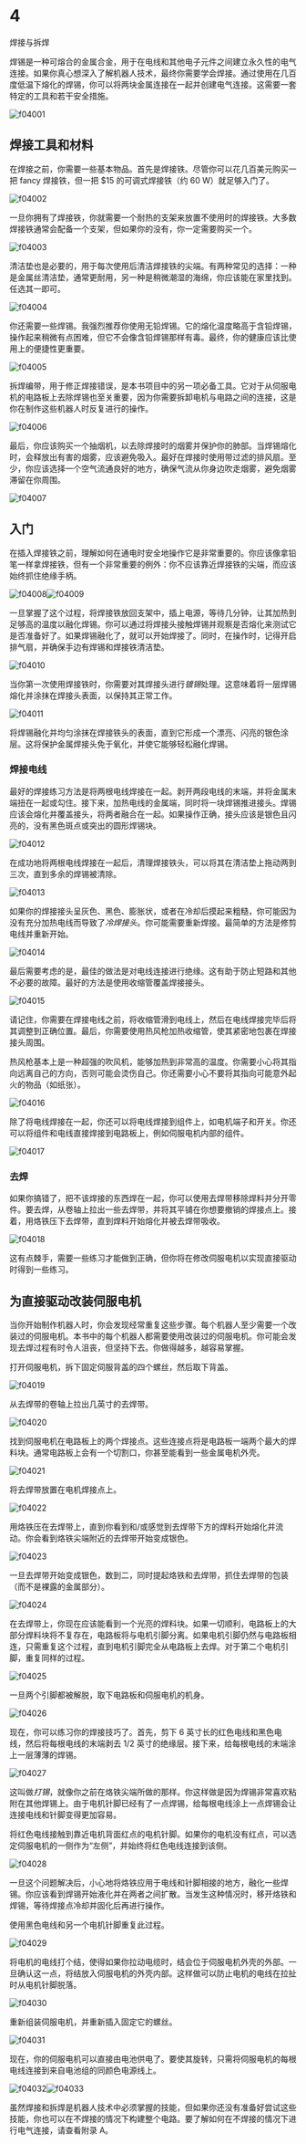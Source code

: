 # 4

焊接与拆焊

焊锡是一种可熔合的金属合金，用于在电线和其他电子元件之间建立永久性的电气连接。如果你真心想深入了解机器人技术，最终你需要学会焊接。通过使用在几百度低温下熔化的焊锡，你可以将两块金属连接在一起并创建电气连接。这需要一套特定的工具和若干安全措施。

![f04001](img/f04001.png)

## 焊接工具和材料

在焊接之前，你需要一些基本物品。首先是焊接铁。尽管你可以花几百美元购买一把 fancy 焊接铁，但一把 $15 的可调式焊接铁（约 60 W）就足够入门了。

![f04002](img/f04002.png)

一旦你拥有了焊接铁，你就需要一个耐热的支架来放置不使用时的焊接铁。大多数焊接铁通常会配备一个支架，但如果你的没有，你一定需要购买一个。

![f04003](img/f04003.png)

清洁垫也是必要的，用于每次使用后清洁焊接铁的尖端。有两种常见的选择：一种是金属丝清洁垫，通常更耐用，另一种是稍微潮湿的海绵，你应该能在家里找到。任选其一即可。

![f04004](img/f04004.png)

你还需要一些焊锡。我强烈推荐你使用无铅焊锡。它的熔化温度略高于含铅焊锡，操作起来稍微有点困难，但它不会像含铅焊锡那样有毒。最终，你的健康应该比使用上的便捷性更重要。

![f04005](img/f04005.png)

拆焊编带，用于修正焊接错误，是本书项目中的另一项必备工具。它对于从伺服电机的电路板上去除焊锡也至关重要，因为你需要拆卸电机与电路之间的连接，这是你在制作这些机器人时反复进行的操作。

![f04006](img/f04006.png)

最后，你应该购买一个抽烟机，以去除焊接时的烟雾并保护你的肺部。当焊锡熔化时，会释放出有害的烟雾，应该避免吸入。最好在焊接时使用带过滤的排风扇。至少，你应该选择一个空气流通良好的地方，确保气流从你身边吹走烟雾，避免烟雾滞留在你周围。

![f04007](img/f04007.png)

## 入门

在插入焊接铁之前，理解如何在通电时安全地操作它是非常重要的。你应该像拿铅笔一样拿焊接铁，但有一个非常重要的例外：你不应该靠近焊接铁的尖端，而应该始终抓住绝缘手柄。

![f04008](img/f04008.png)![f04009](img/f04009.png)

一旦掌握了这个过程，将焊接铁放回支架中，插上电源，等待几分钟，让其加热到足够高的温度以融化焊锡。你可以通过将焊接头接触焊锡并观察是否熔化来测试它是否准备好了。如果焊锡融化了，就可以开始焊接了。同时，在操作时，记得开启排气扇，并确保手边有焊锡和焊接铁清洁垫。

![f04010](img/f04010.png)

当你第一次使用焊接铁时，你需要对其焊接头进行*镀锡*处理。这意味着将一层焊锡熔化并涂抹在焊接头表面，以保持其正常工作。

![f04011](img/f04011.png)

将焊锡融化并均匀涂抹在焊接铁头的表面，直到它形成一个漂亮、闪亮的银色涂层。这将保护金属焊接头免于氧化，并使它能够轻松融化焊锡。

### 焊接电线

最好的焊接练习方法是将两根电线焊接在一起。剥开两段电线的末端，并将金属末端扭在一起或勾住。接下来，加热电线的金属端，同时将一块焊锡推进接头。焊锡应该会熔化并覆盖接头，将两者融合在一起。如果操作正确，接头应该是银色且闪亮的，没有黑色斑点或突出的圆形焊锡块。

![f04012](img/f04012.png)

在成功地将两根电线焊接在一起后，清理焊接铁头，可以将其在清洁垫上拖动两到三次，直到多余的焊锡被清除。

![f04013](img/f04013.png)

如果你的焊接接头呈灰色、黑色、膨胀状，或者在冷却后摸起来粗糙，你可能因为没有充分加热电线而导致了*冷焊接头*。你可能需要重新焊接。最简单的方法是修剪电线并重新开始。

![f04014](img/f04014.png)

最后需要考虑的是，最佳的做法是对电线连接进行绝缘。这有助于防止短路和其他不必要的故障。最好的方法是使用收缩管覆盖焊接接头。

![f04015](img/f04015.png)

请记住，你需要在焊接电线之前，将收缩管滑到电线上，然后在电线焊接完毕后将其调整到正确位置。最后，你需要使用热风枪加热收缩管，使其紧密地包裹在焊接接头周围。

热风枪基本上是一种超强的吹风机，能够加热到非常高的温度。你需要小心将其指向远离自己的方向，否则可能会烫伤自己。你还需要小心不要将其指向可能意外起火的物品（如纸张）。

![f04016](img/f04016.png)

除了将电线焊接在一起，你还可以将电线焊接到组件上，如电机端子和开关。你还可以将组件和电线直接焊接到电路板上，例如伺服电机内部的组件。

![f04017](img/f04017.png)

### 去焊

如果你搞错了，把不该焊接的东西焊在一起，你可以使用去焊带移除焊料并分开零件。要去焊，从卷轴上拉出一些去焊带，并将其平铺在你想要撤销的焊接点上。接着，用烙铁压下去焊带，直到焊料开始熔化并被去焊带吸收。

![f04018](img/f04018.png)

这有点棘手，需要一些练习才能做到正确，但你将在修改伺服电机以实现直接驱动时得到一些练习。

## 为直接驱动改装伺服电机

当你开始制作机器人时，你会发现经常重复这些步骤。每个机器人至少需要一个改装过的伺服电机。本书中的每个机器人都需要使用改装过的伺服电机。你可能会发现去焊过程有时令人沮丧，但坚持下去。你做得越多，越容易掌握。

打开伺服电机，拆下固定伺服背盖的四个螺丝，然后取下背盖。

![f04019](img/f04019.png)

从去焊带的卷轴上拉出几英寸的去焊带。

![f04020](img/f04020.png)

找到伺服电机在电路板上的两个焊接点。这些连接点将是电路板一端两个最大的焊料块。通常电路板上会有一个切割口，你甚至能看到一些金属电机外壳。

![f04021](img/f04021.png)

将去焊带放置在电机焊接点上。

![f04022](img/f04022.png)

用烙铁压在去焊带上，直到你看到和/或感觉到去焊带下方的焊料开始熔化并流动。你会看到烙铁尖端附近的去焊带开始变成银色。

![f04023](img/f04023.png)

一旦去焊带开始变成银色，数到二，同时提起烙铁和去焊带，抓住去焊带的包装（而不是裸露的金属部分）。

![f04024](img/f04024.png)

在去焊带上，你现在应该能看到一个光亮的焊料块。如果一切顺利，电路板上的大部分焊料块将不复存在，电路板将与电机引脚分离。如果电机引脚仍然与电路板相连，只需重复这个过程，直到电机引脚完全从电路板上去焊。对于第二个电机引脚，重复同样的过程。

![f04025](img/f04025.png)

一旦两个引脚都被解脱，取下电路板和伺服电机的机身。

![f04026](img/f04026.png)

现在，你可以练习你的焊接技巧了。首先，剪下 6 英寸长的红色电线和黑色电线，然后将每根电线的末端剥去 1/2 英寸的绝缘层。接下来，给每根电线的末端涂上一层薄薄的焊锡。

![f04027](img/f04027.png)

这叫做*打锡*，就像你之前在烙铁尖端所做的那样。你这样做是因为焊锡非常喜欢粘附在其他焊锡上。由于电机针脚已经有了一点焊锡，给每根电线涂上一点焊锡会让连接电线和针脚变得更加容易。

将红色电线接触到靠近电机背面红点的电机针脚。如果你的电机没有红点，可以选定伺服电机的一侧作为“左侧”，并始终将红色电线连接到该侧。

![f04028](img/f04028.png)

一旦这个问题解决后，小心地将烙铁应用于电线和针脚相接的地方，融化一些焊锡。你应该看到焊锡开始液化并在两者之间扩散。当发生这种情况时，移开烙铁和焊锡，等待焊接点冷却并固化后再进行操作。

使用黑色电线和另一个电机针脚重复此过程。

![f04029](img/f04029.png)

将电机的电线打个结，使得如果你拉动电缆时，结会位于伺服电机外壳的外部。一旦确认这一点，将结放入伺服电机的外壳内部。这样做可以防止电机的电线在拉扯时从电机针脚脱落。

![f04030](img/f04030.png)

重新组装伺服电机，并重新插入固定它的螺丝。

![f04031](img/f04031.png)

现在，你的伺服电机可以直接由电池供电了。要使其旋转，只需将伺服电机的每根电线连接到来自电池组的同颜色电源线上。

![f04032](img/f04032.png)![f04033](img/f04033.png)

虽然焊接和拆焊是机器人技术中必须掌握的技能，但如果你还没有准备好尝试这些技能，你也可以在不焊接的情况下构建整个电路。要了解如何在不焊接的情况下进行电气连接，请查看附录 A。
